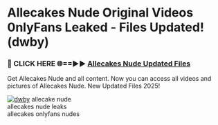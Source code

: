 # Allecakes Nude Original Videos 0nlyFans Leaked - Files Updated! (dwby)

<h3>🔴 CLICK HERE 🌐==►► <a href="https://tinyurl.com/yrmya6cz" rel="nofollow">Allecakes Nude Updated Files</a></h3>

Get Allecakes Nude and all content. Now you can access all videos and pictures of Allecakes Nude. New Updated Files 2025!

[![dwby](https://i.imgur.com/FMdXYCs.gif)](https://tinyurl.com/yrmya6cz)
allecake nude<br>
allecakes nude leaks<br>
allecakes onlyfans nudes